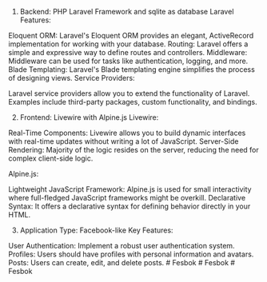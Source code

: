 1. Backend: PHP Laravel Framework and sqlite as database
   Laravel Features:

Eloquent ORM: Laravel's Eloquent ORM provides an elegant, ActiveRecord implementation for working with your database.
Routing: Laravel offers a simple and expressive way to define routes and controllers.
Middleware: Middleware can be used for tasks like authentication, logging, and more.
Blade Templating: Laravel's Blade templating engine simplifies the process of designing views.
Service Providers:

Laravel service providers allow you to extend the functionality of Laravel.
Examples include third-party packages, custom functionality, and bindings.

2. Frontend: Livewire with Alpine.js
   Livewire:

Real-Time Components: Livewire allows you to build dynamic interfaces with real-time updates without writing a lot of JavaScript.
Server-Side Rendering: Majority of the logic resides on the server, reducing the need for complex client-side logic.

   Alpine.js:

Lightweight JavaScript Framework: Alpine.js is used for small interactivity where full-fledged JavaScript frameworks might be overkill.
Declarative Syntax: It offers a declarative syntax for defining behavior directly in your HTML.

3. Application Type: Facebook-like
   Key Features:

User Authentication: Implement a robust user authentication system.
Profiles: Users should have profiles with personal information and avatars.
Posts: Users can create, edit, and delete posts.
#   F e s b o k  
 #   F e s b o k  
 #   F e s b o k  
 
